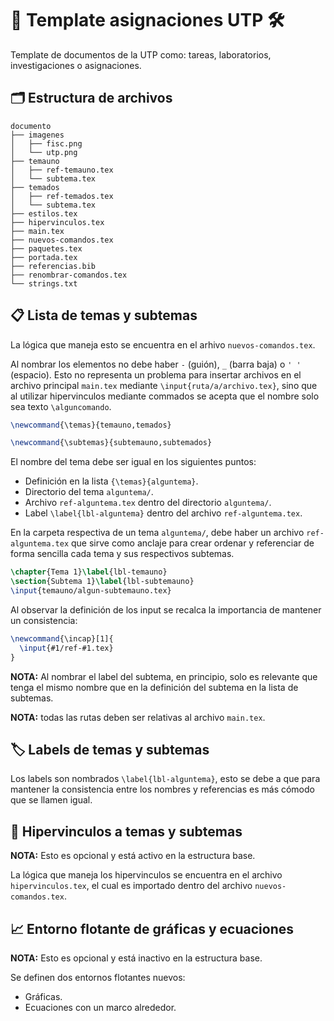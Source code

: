 # 📑 Template asignaciones UTP 🛠️

Template de documentos de la UTP como: tareas, laboratorios, investigaciones o asignaciones.

## 🗂️ Estructura de archivos

```
documento
├── imagenes
│   ├── fisc.png
│   └── utp.png
├── temauno
│   ├── ref-temauno.tex
│   └── subtema.tex
├── temados
│   ├── ref-temados.tex
│   └── subtema.tex
├── estilos.tex
├── hipervinculos.tex
├── main.tex
├── nuevos-comandos.tex
├── paquetes.tex
├── portada.tex
├── referencias.bib
├── renombrar-comandos.tex
└── strings.txt
```

## 📋 Lista de temas y subtemas

La lógica que maneja esto se encuentra en el arhivo `nuevos-comandos.tex`.

Al nombrar los elementos no debe haber `-` (guión), `_` (barra baja) o `' '` (espacio). Esto no representa un problema para insertar archivos en el archivo principal `main.tex` mediante `\input{ruta/a/archivo.tex}`, sino que al utilizar hipervinculos mediante commados se acepta que el nombre solo sea texto `\alguncomando`.

```latex
\newcommand{\temas}{temauno,temados}
```

```latex
\newcommand{\subtemas}{subtemauno,subtemados}
```

El nombre del tema debe ser igual en los siguientes puntos:

- Definición en la lista `{\temas}{alguntema}`.
- Directorio del tema `alguntema/`.
- Archivo `ref-alguntema.tex` dentro del directorio `alguntema/`.
- Label `\label{lbl-alguntema}` dentro del archivo `ref-alguntema.tex`.

En la carpeta respectiva de un tema `alguntema/`, debe haber un archivo `ref-alguntema.tex` que sirve como anclaje para crear ordenar y referenciar de forma sencilla cada tema y sus respectivos subtemas.

```latex
\chapter{Tema 1}\label{lbl-temauno}
\section{Subtema 1}\label{lbl-subtemauno}
\input{temauno/algun-subtemauno.tex}
```

Al observar la definición de los input se recalca la importancia de mantener un consistencia:

```latex
\newcommand{\incap}[1]{
  \input{#1/ref-#1.tex}
}
```

**NOTA:** Al nombrar el label del subtema, en principio, solo es relevante que tenga el mismo nombre que en la definición del subtema en la lista de subtemas.

**NOTA:** todas las rutas deben ser relativas al archivo `main.tex`.

## 🏷️ Labels de temas y subtemas

Los labels son nombrados `\label{lbl-alguntema}`, esto se debe a que para mantener la consistencia entre los nombres y referencias es más cómodo que se llamen igual.

## 🔗 Hipervinculos a temas y subtemas

**NOTA:** Esto es opcional y está activo en la estructura base.

La lógica que maneja los hipervinculos se encuentra en el archivo `hipervinculos.tex`, el cual es importado dentro del archivo `nuevos-comandos.tex`.

## 📈 Entorno flotante de gráficas y ecuaciones

**NOTA:** Esto es opcional y está inactivo en la estructura base.

Se definen dos entornos flotantes nuevos:

- Gráficas.
- Ecuaciones con un marco alrededor.
